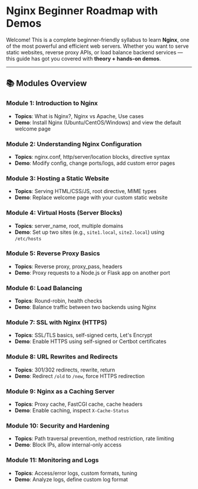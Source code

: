 #   Nginx Beginner Roadmap with Demos

Welcome! This is a complete beginner-friendly syllabus to learn **Nginx**, one of the most powerful and efficient web servers. Whether you want to serve static websites, reverse proxy APIs, or load balance backend services — this guide has got you covered with **theory + hands-on demos**.

---

## 📚 Modules Overview

###   Module 1: Introduction to Nginx
- **Topics**: What is Nginx?, Nginx vs Apache, Use cases
- **Demo**: Install Nginx (Ubuntu/CentOS/Windows) and view the default welcome page

###   Module 2: Understanding Nginx Configuration
- **Topics**: nginx.conf, http/server/location blocks, directive syntax
- **Demo**: Modify config, change ports/logs, add custom error pages

###   Module 3: Hosting a Static Website
- **Topics**: Serving HTML/CSS/JS, root directive, MIME types
- **Demo**: Replace welcome page with your custom static website

###   Module 4: Virtual Hosts (Server Blocks)
- **Topics**: server_name, root, multiple domains
- **Demo**: Set up two sites (e.g., `site1.local`, `site2.local`) using `/etc/hosts`

###   Module 5: Reverse Proxy Basics
- **Topics**: Reverse proxy, proxy_pass, headers
- **Demo**: Proxy requests to a Node.js or Flask app on another port

###   Module 6: Load Balancing
- **Topics**: Round-robin, health checks
- **Demo**: Balance traffic between two backends using Nginx

###   Module 7: SSL with Nginx (HTTPS)
- **Topics**: SSL/TLS basics, self-signed certs, Let's Encrypt
- **Demo**: Enable HTTPS using self-signed or Certbot certificates

###   Module 8: URL Rewrites and Redirects
- **Topics**: 301/302 redirects, rewrite, return
- **Demo**: Redirect `/old` to `/new`, force HTTPS redirection

###   Module 9: Nginx as a Caching Server
- **Topics**: Proxy cache, FastCGI cache, cache headers
- **Demo**: Enable caching, inspect `X-Cache-Status`

###   Module 10: Security and Hardening
- **Topics**: Path traversal prevention, method restriction, rate limiting
- **Demo**: Block IPs, allow internal-only access

###   Module 11: Monitoring and Logs
- **Topics**: Access/error logs, custom formats, tuning
- **Demo**: Analyze logs, define custom log format




